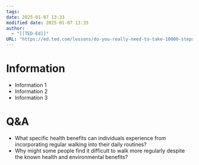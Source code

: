```yaml
---
tags: 
date: 2025-01-07 13:33
modified date: 2025-01-07 13:33
author:
  - "[[TED-Ed]]"
URL: "https://ed.ted.com/lessons/do-you-really-need-to-take-10000-steps-a-day-shannon-odell"
---
```


# Information

- Information 1
- Information 2
- Information 3

# Q&A

- What specific health benefits can individuals experience from incorporating regular walking into their daily routines?
- Why might some people find it difficult to walk more regularly despite the known health and environmental benefits?